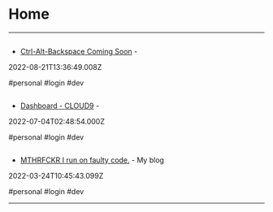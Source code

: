 # Home

---

![]()

- [Ctrl-Alt-Backspace Coming Soon](https://ctrlaltback.space) - 

2022-08-21T13:36:49.008Z

#personal #login #dev

![]()

- [Dashboard - CLOUD9](https://cloud9.ctrlaltback.space/index.php/apps/dashboard) - 

2022-07-04T02:48:54.000Z

#personal #login #dev

![]()

- [MTHRFCKR I run on faulty code.](https://whoisdsmith.ctrlaltback.space) - My blog

2022-03-24T10:45:43.099Z

#personal #login #dev

---

